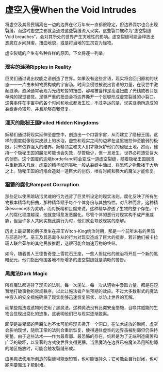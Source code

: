 # 虚空入侵When the Void Intrudes 

将虚空及其居民隔离在一边的边界在亿万年来一直都很稳定，但边界偶尔也会出现裂缝，而这时虚空之影就会通过这些裂缝流入现实。这些裂口被称为“虚空裂缝Void
breaches”，会对其所处的世界产生灾难性的影响。虚空裂缝可能会释放出恶魔在乡间肆虐，扭曲地貌，或是将当地的生灵变为怪物。  

虚空裂缝的产生有各种各样的原因，下文将逐一列举。

### 现实的涟漪Ripples in Reality 

巨灵们通过说出权能之语创造了世界。如果没有这些言语，现实将会回归原初的状态——一片由未知物质构成的宇宙汤。时间会侵蚀被说出言语的力量，在现世中激起涟漪，涟漪通常表现为光线短暂的扭曲，容易被当作是高温扭曲了光线或者只是单纯的视觉错觉。足够严重的扭曲会将边界撕开一个足够形成虚空裂缝的小裂口。这类事件在宇宙中的各个时间和地点都发生过，不过幸运的是，现实涟漪所造成的裂缝寿命较短，并且能够自我修复。

### 湮灭的隐秘王国Failed Hidden Kingdoms 

妖精们通过将现实延伸至虚空中，创造出一个口袋宇宙，从而建立了隐秘王国。这样的国度就像现实皮肤上的水泡，虚空和现实之间的边界在这里被拉伸至脆弱的极限。只有依靠强大的结界，妖精领主和夫人们才能保护他们的秘密土地。然而，维持一个隐秘王国的魔法可能也会失效，尽管极少，但一旦发生，世界必将遭受巨大的创伤。这个国度的边境borderland将会变成一道虚空裂缝，随着隐秘王国崩溃并重新落入凡世，虚空的精华如同呕吐一般从裂缝中涌出，将恐怖之物散播于大地之上。隐秘王国的坍塌会造就一道巨大的创伤，唯有时间和强大的魔法才能修复。

### 猖獗的腐化Rampant Corruption 

那些足以使黑暗玷污灵魂的行为违背了巨灵所设定的现实法则。腐化反映了所有生物根本精华的扭曲，那种精华赋予每个个体身份与其独特性。对凡种而言，这种精华essence即为灵魂，而对妖精和巨魔来说，这种精华渗透了生物的整个存在。个人的腐化程度越深，他就变得愈发恶魔化。尽管个体的恶行对现实构不成严重威胁，但当许多人共同实施此类行为时，他们就会导致现实的崩解。  

历史上最显著的例子发生在巫王Witch-King统治时期，那是一个前所未有的黑暗与邪恶时代。巫王及其恶毒仆从的行为对现实造成了巨大的损害，若非他们被卡拉珊人联合茹尔的其他民族推翻，这很可能会加速万物的终结。  

如今，随着兽人王德鲁奇登上雪花石王座，一些人担忧他的统治将开启一个新的黑暗纪元，他们指出帝国各地不断增多的虚空裂缝就是清晰的警告。

### 黑魔法Dark Magic 

所有魔法都违背了现实的法则。每一次施法，每一次从遗物中汲取力量，都是在短暂地打破事物的常规秩序，以此让施法者产生预期的效应。不过大多数形式的魔法中嵌入的安全措施确保了现实能够迅速恢复原状，以防止世界的瓦解。  

而某些魔法或遗物则使用了黑魔法，这种魔法没有此类安全措施，召唤其威能的生物会显现出腐化的迹象，这表明他们已与现实逐渐脱离。  

即便是最卑鄙的黑魔法也不太可能将现实撕开一个洞口，在法术施放的瞬间，虚空会影响现世，随后正常的法则会重新恢复，使得通往虚空的边界虽被削弱但仍保持完整。由于这些法术——作为最卑鄙、最恐怖的存在，纯粹是为了无端制造痛苦和广泛的破坏，以显著的方式使世界变得更糟，当黑魔法在边界已被魔法滥用所削弱的地区施放时，可能会触发裂缝形成。  

由黑魔法使用所创造的裂缝可能很短暂，也可能很持久；它可能会自行封闭，也可能需要魔法才能封堵。
